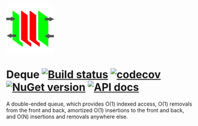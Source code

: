 ![Logo](src/icon.png)

# Deque [![Build status](https://github.com/StephenCleary/Deque/workflows/Build/badge.svg)](https://github.com/StephenCleary/Deque/actions?query=workflow%3ABuild) [![codecov](https://codecov.io/gh/StephenCleary/Deque/branch/master/graph/badge.svg)](https://codecov.io/gh/StephenCleary/Deque) [![NuGet version](https://badge.fury.io/nu/Nito.Deque.svg)](https://www.nuget.org/packages/Nito.Deque) [![API docs](https://img.shields.io/badge/API-dotnetapis-blue.svg)](http://dotnetapis.com/pkg/Nito.Deque)

A double-ended queue, which provides O(1) indexed access, O(1) removals from the front and back, amortized O(1) insertions to the front and back, and O(N) insertions and removals anywhere else.
